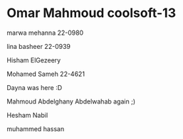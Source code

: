 Omar Mahmoud
coolsoft-13
===========
marwa mehanna 22-0980

lina basheer 22-0939

Hisham ElGezeery

Mohamed Sameh 22-4621

Dayna was here :D 

Mahmoud Abdelghany Abdelwahab again ;)

Hesham Nabil

muhammed hassan
